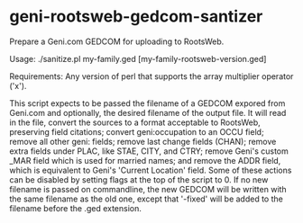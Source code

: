 geni-rootsweb-gedcom-santizer
=============================

Prepare a Geni.com GEDCOM for uploading to RootsWeb.

Usage:
	./sanitize.pl my-family.ged [my-family-rootsweb-version.ged]

Requirements:
	Any version of perl that supports the array multiplier operator ('x').

This script expects to be passed the filename of a GEDCOM expored from Geni.com
and optionally, the desired filename of the output file. It will read in the
file, convert the sources to a format acceptable to RootsWeb, preserving field
citations; convert geni:occupation to an OCCU field; remove all other geni:
fields; remove last change fields (CHAN); remove extra fields under PLAC, like
STAE, CITY, and CTRY; remove Geni's custom _MAR field which is used for married
names; and remove the ADDR field, which is equivalent to Geni's 'Current
Location' field. Some of these actions can be disabled by setting flags at the
top of the script to 0. If no new filename is passed on commandline, the new
GEDCOM will be written with the same filename as the old one, except that
'-fixed' will be added to the filename before the .ged extension.

